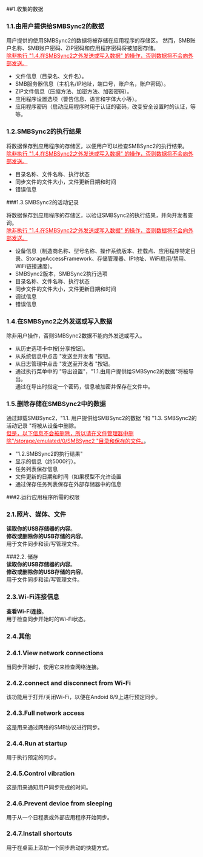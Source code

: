 ##1.收集的数据<br>
### 1.1.由用户提供给SMBSync2的数据<br>

用户提供的使用SMBSync2的数据将被存储在应用程序的存储区。
然而，SMB账户名称、SMB账户密码、ZIP密码和应用程序密码将被加密存储。<br>
<span style="color: red;"><u>除非执行 "1.4.在SMBSync2之外发送或写入数据" 的操作，否则数据将不会向外部发送。</u></span><br>

- 文件信息（目录名、文件名）。<br>
- SMB服务器信息（主机名/IP地址，端口号，账户名，账户密码）。<br>
- ZIP文件信息（压缩方法、加密方法、加密密码）。<br>
- 应用程序设置选项（警告信息、语言和字体大小等）。<br>
- 应用程序密码（启动应用程序时用于认证的密码，改变安全设置时的认证，等等。<br>

### 1.2.SMBSync2的执行结果<br>

将数据保存到应用程序的存储区，以便用户可以检查SMBSync2的执行结果。<br>
<span style="color: red;"><u>除非执行 "1.4.在SMBSync2之外发送或写入数据" 的操作，否则数据将不会向外部发送。</u></span><br>

- 目录名称、文件名称、执行状态<br>
- 同步文件的文件大小，文件更新日期和时间<br>
- 错误信息<br>

###1.3.SMBSync2的活动记录<br>

将数据保存到应用程序的存储区，以验证SMBSync2的执行结果，并向开发者查询。<br>
<span style="color: red;"><u>除非执行 "1.4.在SMBSync2之外发送或写入数据" 的操作，否则数据将不会向外部发送。</u></span><br>

- 设备信息（制造商名称、型号名称、操作系统版本、挂载点、应用程序特定目录、StorageAccessFramework、存储管理器、IP地址、WiFi启用/禁用、WiFi链接速度）。<br>
- SMBSync2版本，SMBSync2执行选项<br>
- 目录名称、文件名称、执行状态<br>
- 同步文件的文件大小，文件更新日期和时间<br>
- 调试信息<br>
- 错误信息<br>

### 1.4.在SMBSync2之外发送或写入数据<br>

除非用户操作，否则SMBSync2数据不能向外发送或写入。<br>

- 从历史选项卡中按[分享按钮]。<br>
- 从系统信息中点击 "发送至开发者 "按钮。<br>
- 从日志管理中点击 "发送至开发者 "按钮。<br>
- 通过执行菜单中的 "导出设置"，"1.1.由用户提供给SMBSync2的数据"将被导出。<br>
通过在导出时指定一个密码，信息被加密并保存在文件中。<br>

### 1.5.删除存储在SMBSync2中的数据<br>

通过卸载SMBSync2，"1.1. 用户提供给SMBSync2的数据 "和 "1.3. SMBSync2的活动记录 "将被从设备中删除。<br>
<span style="color: red;"><u>但是，以下信息不会被删除，所以请在文件管理器中删除"/storage/emulated/0/SMBSync2 "目录和保存的文件。</u></span>。<br>

- "1.2.SMBSync2的执行结果"<br>
- 显示的信息（约5000行）。<br>
- 任务列表保存信息<br>
- 文件更新的日期和时间（如果模型不允许设置<br>
- 通过保存任务列表保存在外部存储器中的信息<br>

###2.运行应用程序所需的权限<br>

### 2.1.照片、媒体、文件<br>
**读取你的USB存储器的内容**。<br>
**修改或删除你的USB存储的内容**。<br>
用于文件同步和读/写管理文件。<br>

###2.2. 储存<br>
**读取你的USB存储器的内容**。<br>
**修改或删除你的USB存储的内容**。<br>
用于文件同步和读/写管理文件。<br>

### 2.3.Wi-Fi连接信息<br>
**查看Wi-Fi连接**。<br>
用于检查同步开始时的Wi-Fi状态。<br>

### 2.4.其他<br>
### 2.4.1.View network connections<br>
当同步开始时，使用它来检查网络连接。<br>
### 2.4.2.connect and disconnect from Wi-Fi<br>
该功能用于打开/关闭Wi-Fi，以便在Andoid 8/9上进行预定同步。<br>
### 2.4.3.Full network access<br>
这是用来通过网络的SMB协议进行同步。<br>
### 2.4.4.Run at startup<br>
用于执行预定的同步。<br>
### 2.4.5.Control vibration<br>
这是用来通知用户同步完成的时间。<br>
### 2.4.6.Prevent device from sleeping<br>
用于从一个日程表或外部应用程序开始同步。<br>
### 2.4.7.Install shortcuts<br>
用于在桌面上添加一个同步启动的快捷方式。<br>

